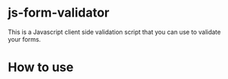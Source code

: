 # js-form-validator
This is a Javascript client side validation script that you can use to validate your forms.

How to use
==========
